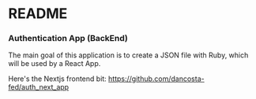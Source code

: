 # README

### Authentication App (BackEnd)

The main goal of this application is to create a JSON file with Ruby,
which will be used by a React App.


Here's the Nextjs frontend bit:
https://github.com/dancosta-fed/auth_next_app
